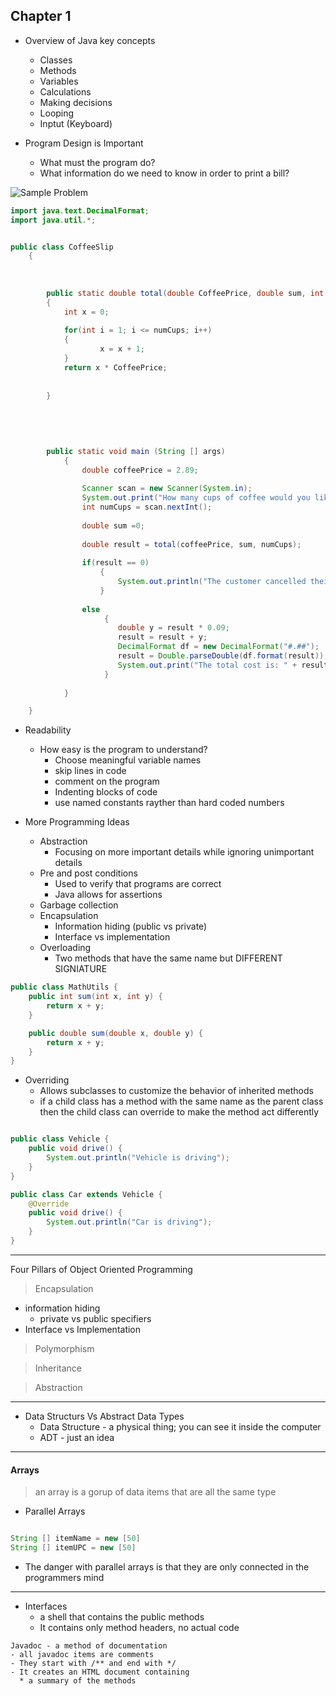 ## Chapter 1

* Overview of Java key concepts
   * Classes
   * Methods
   * Variables
   * Calculations
   * Making decisions
   * Looping
   * Inptut (Keyboard)
   
* Program Design is Important
  * What must the program do?
  * What information do we need to know in order to print a bill?


![Sample Problem](https://raw.githubusercontent.com/RamziCarter/DataStructures1/main/Screenshot%202023-01-23%20163501.png)

```java
import java.text.DecimalFormat;
import java.util.*;


public class CoffeeSlip 
	{
	
	
	
		public static double total(double CoffeePrice, double sum, int numCups)
		{
			int x = 0;
			
			for(int i = 1; i <= numCups; i++)
			{
					x = x + 1;	
			}
			return x * CoffeePrice;
			
			
		}
		
		
		
		
		
		public static void main (String [] args)
			{
				double coffeePrice = 2.89;
				
				Scanner scan = new Scanner(System.in);
				System.out.print("How many cups of coffee would you like to purchase? ");
				int numCups = scan.nextInt();
				
				double sum =0;
				
				double result = total(coffeePrice, sum, numCups);
				
				if(result == 0)
					{
						System.out.println("The customer cancelled their order");
					}
				
				else 
					 {	
						double y = result * 0.09;
						result = result + y;
						DecimalFormat df = new DecimalFormat("#.##");
						result = Double.parseDouble(df.format(result));
						System.out.print("The total cost is: " + result);
					 }
				
			}

	}

```

* Readability
  * How easy is the program to understand?
    * Choose meaningful variable names
    * skip lines in code
    * comment on the program
    * Indenting blocks of code
    * use named constants rayther than hard coded numbers


* More Programming Ideas
  * Abstraction 
    * Focusing on more important details while ignoring unimportant details
  * Pre and post conditions
    * Used to verify that programs are correct
    * Java allows for assertions
  * Garbage collection
  * Encapsulation
    * Information hiding (public vs private)
    * Interface vs implementation
  * Overloading
    * Two methods that have the same name but DIFFERENT SIGNIATURE
    
``` java
public class MathUtils {
    public int sum(int x, int y) {
        return x + y;
    }

    public double sum(double x, double y) {
        return x + y;
    }
}

```

  * Overriding
    * Allows subclasses to customize the behavior of inherited methods
    * if a child class has a method with the same name as the parent class then the child class can override to make the method act differently

```java

public class Vehicle {
    public void drive() {
        System.out.println("Vehicle is driving");
    }
}

public class Car extends Vehicle {
    @Override
    public void drive() {
        System.out.println("Car is driving");
    }
}

```



---
Four Pillars of Object Oriented Programming


> Encapsulation
* information hiding
  * private vs public specifiers
* Interface vs Implementation


> Polymorphism


> Inheritance


> Abstraction
---
* Data Structurs Vs Abstract Data Types
  * Data Structure - a physical thing; you can see it inside the computer
  * ADT - just an idea 

---

#### Arrays

> an array is a gorup of data items that are all the same type

* Parallel Arrays

```java

String [] itemName = new [50]
String [] itemUPC = new [50]

```
* The danger with parallel arrays is that they are only connected in the programmers mind

---

* Interfaces
  * a shell that contains the public methods
  * It contains only method headers, no actual code
``` 
Javadoc - a method of documentation
- all javadoc items are comments
- They start with /** and end with */
- It creates an HTML document containing 
  * a summary of the methods
  
  ```
  
  
  
  
